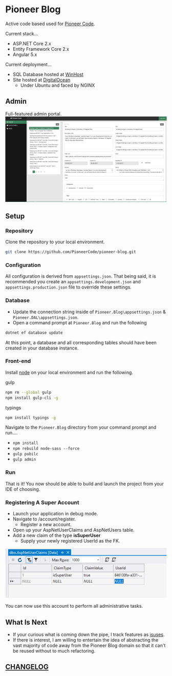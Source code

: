 # Pioneer Blog

Active code based used for [Pioneer Code](https://pioneercode).

Current stack...
- ASP.NET Core 2.x
- Entity Framework Core 2.x
- Angular 5.x

Current deployment...
- SQL Database hosted at [WinHost](http://www.winhost.com/a/chadr)
- Site hosted at [DigitalOcean](http://www.digitalocean.com/?refcode=d95b905a1279)
  - Under Ubuntu and faced by NGINX

## Admin 
Full-featured admin portal.
![alt text](assets/admin-screen.png)

## Setup

### Repository
Clone the repository to your local environment.

```bash
git clone https://github.com/PioneerCode/pioneer-blog.git
```

### Configuration
All configuration is derived from `appsettings.json`. That being said, it is recommended you create an `appsettings.development.json`  and `appsettings.production.json` file to override these settings.

### Database

- Update the connection string inside of `Pioneer.Blog\appsettings.json` & `Pioneer.DAL\appsettings.json`.
- Open a command prompt at `Pioneer.Blog` and run the following

```bash
dotnet ef database update
```

At this point, a database and all corresponding tables should have been created in your database instance. 

### Front-end

Install [node](https://nodejs.org/en/) on your local environment and run the following.

gulp
```bash
npm rm --global gulp
npm install gulp-cli -g
```

typings
```bash
npm install typings -g
```

Navigate to the `Pioneer.Blog` directory from your command prompt and run....
- `npm install`
- `npm rebuild node-sass --force`
- `gulp pubilc`
- `gulp admin`

### Run

That is it! You now should be able to build and launch the project from your IDE of choosing. 

### Registering A Super Account

- Launch your application in debug mode.
- Navigate to /account/register.
	- Register a new account.
- Open up your AspNetUserClaims and AspNetUsers table.
- Add a new claim of the type **isSuperUser**
	- Supply your newly registered UserId as the FK.

![alt text](assets/claims.png)

You can now use this account to perform all administrative tasks. 

## What Is Next

- If your curious what is coming down the pipe, I track features as [isuses](https://github.com/PioneerCode/pioneer-blog/issues).
- If there is interest, I am willing to entertain the idea of abstracting the vast majority of code away from the Pioneer Blog domain so that it can't be reused without to much refactoring.  

## [CHANGELOG](CHANGELOG.md)
